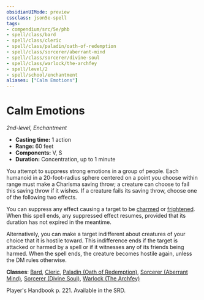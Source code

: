 ```yaml
---
obsidianUIMode: preview
cssclass: json5e-spell
tags:
- compendium/src/5e/phb
- spell/class/bard
- spell/class/cleric
- spell/class/paladin/oath-of-redemption
- spell/class/sorcerer/aberrant-mind
- spell/class/sorcerer/divine-soul
- spell/class/warlock/the-archfey
- spell/level/2
- spell/school/enchantment
aliases: ["Calm Emotions"]
---
```

# Calm Emotions
*2nd-level, Enchantment*  

- **Casting time:** 1 action
- **Range:** 60 feet
- **Components:** V, S
- **Duration:** Concentration, up to 1 minute

You attempt to suppress strong emotions in a group of people. Each humanoid in a 20-foot-radius sphere centered on a point you choose within range must make a Charisma saving throw; a creature can choose to fail this saving throw if it wishes. If a creature fails its saving throw, choose one of the following two effects.

You can suppress any effect causing a target to be [charmed](../../Rules%20&%20Options/5e%20Rules/conditions.md##charmed) or [frightened](../../Rules%20&%20Options/5e%20Rules/conditions.md##frightened). When this spell ends, any suppressed effect resumes, provided that its duration has not expired in the meantime.

Alternatively, you can make a target indifferent about creatures of your choice that it is hostile toward. This indifference ends if the target is attacked or harmed by a spell or if it witnesses any of its friends being harmed. When the spell ends, the creature becomes hostile again, unless the DM rules otherwise.

**Classes**: [Bard](../classes/bard.md#), [Cleric](../classes/cleric.md#), [Paladin (Oath of Redemption)](../classes/paladin-oath-of-redemption-xge.md#), [Sorcerer (Aberrant Mind)](../classes/sorcerer-aberrant-mind-tce.md#), [Sorcerer (Divine Soul)](../classes/sorcerer-divine-soul-xge.md#), [Warlock (The Archfey)](../classes/warlock-the-archfey.md#)

Player's Handbook p. 221. Available in the SRD.
